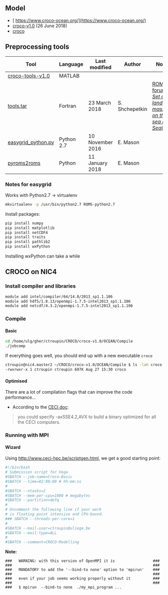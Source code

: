 <head>
  <script src="https://kit.fontawesome.com/495d02e8e8.js"></script>
</head>


## Model

* [<i class="fas fa-home"></i> https://www.croco-ocean.org/](https://www.croco-ocean.org/)
* [<i class="fas fa-code"></i> croco-v1.0](ftp://ftp.ifremer.fr/ifremer/croco/CODE_ARCHIVE/croco-v1.0.tar.gz) (26 June 2018)
* [<i class="fab fa-gitlab"></i> croco](https://gitlab.inria.fr/croco-ocean/croco)

## <i class="fas fa-tools"></i> Preprocessing tools

|Tool   | Language   | Last modified  | Author  | Note  |
|---|---|---|---|---|
| [<i class="fas fa-link"></i> croco-tools-v1.0](ftp://ftp.ifremer.fr/ifremer/croco/CODE_ARCHIVE/croco_tools-v1.0.tar.gz)   | MATLAB   |   |   |   |
|[tools.tar ](http://people.atmos.ucla.edu/alex/ROMS/tools.tar)   | Fortran  | 23 March 2018   |S. Shchepetkin   |[ROMS forum *Set a land mask on the sea in SeaGrid*](https://www.myroms.org/forum/viewtopic.php?f=14&t=4775)   |
|[<i class="fab fa-bitbucket"></i> easygrid_python.py](https://bitbucket.org/emason/easygrid-python/src/default/)   | Python 2.7  | 10 November 2016   | E. Mason   |   |
|[<i class="fab fa-github"></i> pyroms2roms](https://github.com/evanmason/pyroms2roms) | Python | 11 January 2018 | E. Mason | |


### Notes for easygrid

Works with Python2.7 → virtualenv
```bash
mkvirtualenv -p /usr/bin/python2.7 ROMS-python2.7
```

Install packages:
```bash
pip install numpy
pip install matplotlib
pip install netCDF4
pip install traits
pip install pathlib2
pip install wxPython
```

<i class="fas fa-hourglass-start"></i> Installing wxPython can take a while

## CROCO on NIC4

### Install compiler and libraries
```bash
module add intel/compiler/64/14.0/2013_sp1.1.106
module add hdf5/1.8.13/openmpi-1.7.5-intel2013_sp1.1.106
module add netcdf/4.3.2/openmpi-1.7.5-intel2013_sp1.1.106
```

### Compile
#### Basic
```bash
cd /home/ulg/gher/ctroupin/CROCO/croco-v1.0/OCEAN/Compile
./jobcomp
```
If everything goes well, you should end up with a new executable `croco`
```bash
ctroupin@nic4.master2 ~/CROCO/croco-v1.0/OCEAN/Compile $ ls -lah croco
-rwxrwxr-x 1 ctroupin ctroupin 697K Aug 27 15:30 croco
```
#### Optimised
There are a lot of compilation flags that can improve the code performance...

* According to the [CECI doc](https://support.ceci-hpc.be/doc/_contents/UsingSoftwareAndLibraries/CompilingSoftwareFromSources/index.html#with-the-intel-compiler):
> you could specify -axSSE4.2,AVX to build a binary optimized for all the CÉCI computers.


### Running with MPI

#### Wizard

Using http://www.ceci-hpc.be/scriptgen.html, we get a good starting point:

```bash
#!/bin/bash
# Submission script for Vega
#SBATCH --job-name=Croco-Basic
#SBATCH --time=02:00:00 # hh:mm:ss
#
#SBATCH --ntasks=2
#SBATCH --mem-per-cpu=1000 # megabytes
#SBATCH --partition=defq
#
# Uncomment the following line if your work
# is floating point intensive and CPU-bound.
### SBATCH --threads-per-core=1
#
#SBATCH --mail-user=ctroupin@uliege.be
#SBATCH --mail-type=ALL
#
#SBATCH --comment=CROCO-Modelling
```

**Note:**
```
###   WARNING: with this version of OpenMPI it is                 ###
###                                                               ###
###   MANDATORY to add the '--bind-to none' option to 'mpirun'    ###
###                                                               ###
###   even if your job seems working properly without it          ###
###                                                               ###
###   $ mpirun  --bind-to none  ./my_mpi_program ...  
```
